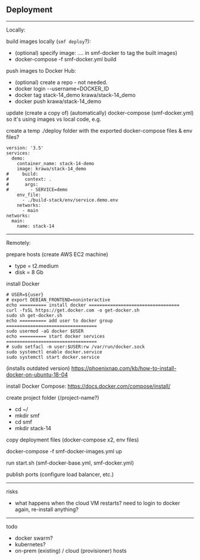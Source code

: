 ## Deployment

---
Locally:

build images locally (`smf deploy`?):
- (optional) specify image: .... in smf-docker to tag the built images)
- docker-compose -f smf-docker.yml build

push images to Docker Hub:
- (optional) create a repo - not needed.
- docker login --username=DOCKER_ID
- docker tag stack-14_demo krawa/stack-14_demo
- docker push krawa/stack-14_demo

update (create a copy of) (automatically) docker-compose (smf-docker.yml) so it's using images vs local code, e.g.

create a temp ./deploy folder with the exported docker-compose files & env files?

```
version: '3.5'
services:
  demo:
    container_name: stack-14-demo
    image: krawa/stack-14_demo
#     build:
#      context: .
#      args:
#        - SERVICE=demo
    env_file:
      - ./build-stack/env/service.demo.env
    networks:
      - main
networks:
  main:
    name: stack-14

```
---
Remotely:

prepare hosts (create AWS EC2 machine)
- type = t2.medium
- disk = 8 Gb

install Docker
```
# USER=${user}
# export DEBIAN_FRONTEND=noninteractive
echo ========== install docker ==================================
curl -fsSL https://get.docker.com -o get-docker.sh
sudo sh get-docker.sh
echo ========== add user to docker group ==================================
sudo usermod -aG docker $USER
echo ========== start docker services ==================================
# sudo setfacl -m user:$USER:rw /var/run/docker.sock
sudo systemctl enable docker.service
sudo systemctl start docker.service
```

(installs outdated version) https://phoenixnap.com/kb/how-to-install-docker-on-ubuntu-18-04

install Docker Compose:
https://docs.docker.com/compose/install/

create project folder (/project-name?)
- cd ~/
- mkdir smf
- cd smf
- mkdir stack-14

copy deployment files (docker-compose x2, env files)

docker-compose -f smf-docker-images.yml up

run start.sh (smf-docker-base.yml, smf-docker.yml)

publish ports (configure load balancer, etc.)

---
risks
- what happens when the cloud VM restarts? need to login to docker again, re-install anything?

---
todo
- docker swarm?
- kubernetes?
- on-prem (existing) / cloud (provisioner) hosts